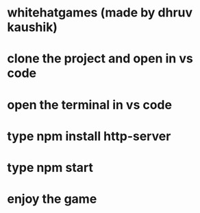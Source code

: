 # whitehatgames (made by dhruv kaushik)
# clone the project and open in vs code
# open the terminal in vs code
# type npm install http-server
# type npm start 
# enjoy the game
